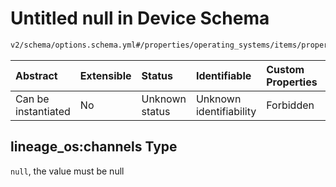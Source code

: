 # Untitled null in Device Schema

```txt
v2/schema/options.schema.yml#/properties/operating_systems/items/properties/options/items/properties/remote_values/properties/lineage_os:channels
```



| Abstract            | Extensible | Status         | Identifiable            | Custom Properties | Additional Properties | Access Restrictions | Defined In                                                          |
| :------------------ | :--------- | :------------- | :---------------------- | :---------------- | :-------------------- | :------------------ | :------------------------------------------------------------------ |
| Can be instantiated | No         | Unknown status | Unknown identifiability | Forbidden         | Allowed               | none                | [device.schema.json*](../device.schema.json "open original schema") |

## lineage_os:channels Type

`null`, the value must be null

